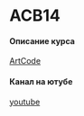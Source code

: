 # ACB14

#### Описание курса
[ArtCode](http://art-code.com.ua/course/java-bazovyj-kurs#text)

#### Канал на ютубе
[youtube](https://www.youtube.com/playlist?list=PLvmHg49t5OCSrfmZAhXWn61rZVxwU2Ow5)
